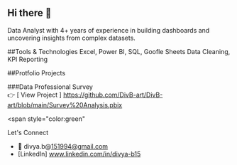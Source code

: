## Hi there 👋
Data Analyst with 4+ years of experience in building dashboards and uncovering insights from complex datasets.

##Tools & Technologies
Excel, Power BI, SQL, Goofle Sheets
Data Cleaning, KPI Reporting  

##Protfolio Projects

###Data Professional Survey  
👉 [ View Project ]  https://github.com/DivB-art/DivB-art/blob/main/Survey%20Analysis.pbix

<span style="color:green" 




Let's Connect
- 📧 divya.b@151994@gmail.com
- [LinkedIn] www.linkedin.com/in/divya-b15
